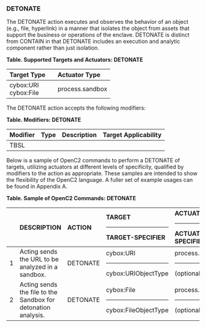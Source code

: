 ### DETONATE
The DETONATE action executes and observes the behavior of an object (e.g., file, hyperlink) in a manner that isolates the object from assets that support the business or operations of the enclave.
DETONATE is distinct from CONTAIN in that DETONATE includes an execution and analytic component rather than just isolation.

**Table. Supported Targets and Actuators: DETONATE**

| Target Type |  | Actuator Type | 
| :--- | :--- | :--- | 
| cybox:URI<br>cybox:File |  | process.sandbox | 

The DETONATE action accepts the following modifiers:

**Table. Modifiers: DETONATE**

| Modifier | Type | Description | Target Applicability | 
| :--- | :--- | :--- | :--- | 
| TBSL |  |  |  | 

Below is a sample of OpenC2 commands to perform a DETONATE of targets, utilizing actuators at different levels of specificity, qualified by modifiers to the action as appropriate. These samples are intended to show the flexibility of the OpenC2 language. A fuller set of example usages can be found in Appendix A.

**Table. Sample of OpenC2 Commands: DETONATE**

|  | DESCRIPTION | ACTION | TARGET<hr>TARGET-SPECIFIER | ACTUATOR<hr>ACTUATOR-SPECIFIER | MODIFIER | 
| :--- | :--- | :--- | :--- | :--- | :--- | 
| 1 | Acting sends the URL to be analyzed in a sandbox. | DETONATE | cybox:URI<hr>cybox:URIObjectType | process.sandbox<hr>(optional) |  | 
| 2 | Acting sends the file to the Sandbox for detonation analysis. | DETONATE | cybox:File<hr>cybox:FileObjectType | process.sandbox<hr>(optional) |  | 
